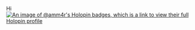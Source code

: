 Hi
[![An image of @amm4r's Holopin badges, which is a link to view their full Holopin profile](https://holopin.me/amm4r)](https://holopin.io/@amm4r)
